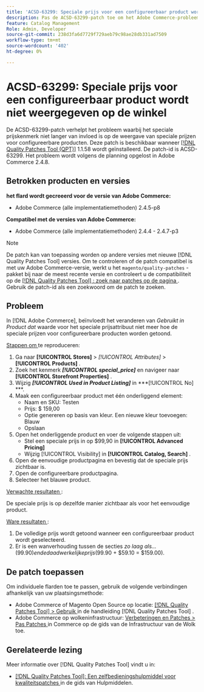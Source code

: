 ```yaml
---
title: 'ACSD-63299: Speciale prijs voor een configureerbaar product wordt niet weergegeven op de winkel'
description: Pas de ACSD-63299-patch toe om het Adobe Commerce-probleem op te lossen, waarbij het speciale prijskenmerk niet langer van invloed is op de weergave van speciale prijzen voor configureerbare producten.
feature: Catalog Management
Role: Admin, Developer
source-git-commit: 238d3fa6d7729f729aeb79c98ae28db331ad7509
workflow-type: tm+mt
source-wordcount: '402'
ht-degree: 0%

---
```


# ACSD-63299: Speciale prijs voor een configureerbaar product wordt niet weergegeven op de winkel

De ACSD-63299-patch verhelpt het probleem waarbij het speciale prijskenmerk niet langer van invloed is op de weergave van speciale prijzen voor configureerbare producten. Deze patch is beschikbaar wanneer [[!DNL Quality Patches Tool (QPT)]](/help/tools/quality-patches-tool/quality-patches-tool-to-self-serve-quality-patches.md) 1.1.58 wordt geïnstalleerd. De patch-id is ACSD-63299. Het probleem wordt volgens de planning opgelost in Adobe Commerce 2.4.8.

## Betrokken producten en versies

**het flard wordt gecreeerd voor de versie van Adobe Commerce:**

* Adobe Commerce (alle implementatiemethoden) 2.4.5-p8

**Compatibel met de versies van Adobe Commerce:**

* Adobe Commerce (alle implementatiemethoden) 2.4.4 - 2.4.7-p3

>[!NOTE]
>
>De patch kan van toepassing worden op andere versies met nieuwe [!DNL Quality Patches Tool] versies. Om te controleren of de patch compatibel is met uw Adobe Commerce-versie, werkt u het `magento/quality-patches` -pakket bij naar de meest recente versie en controleert u de compatibiliteit op de [[!DNL Quality Patches Tool] : zoek naar patches op de pagina ](https://experienceleague.adobe.com/tools/commerce-quality-patches/index.html) . Gebruik de patch-id als een zoekwoord om de patch te zoeken.

## Probleem

In [!DNL Adobe Commerce], beïnvloedt het veranderen van *Gebruikt in Product dat* waarde voor het speciale prijsattribuut niet meer hoe de speciale prijzen voor configureerbare producten worden getoond.

<u> Stappen om </u> te reproduceren:

1. Ga naar **[!UICONTROL Stores]** > *[!UICONTROL Attributes]* > **[!UICONTROL Products]** .
1. Zoek het kenmerk ***[!UICONTROL special_price]*** en navigeer naar **[!UICONTROL Storefront Properties]** .
1. Wijzig ***[!UICONTROL Used in Product Listing]*** in ***[!UICONTROL No] ***.
1. Maak een configureerbaar product met één onderliggend element:
   * Naam en SKU: Testen
   * Prijs: $ 159,00
   * Optie genereren op basis van kleur. Een nieuwe kleur toevoegen: Blauw
   * Opslaan
1. Open het onderliggende product en voer de volgende stappen uit:
   * Stel een speciale prijs in op $99,90 in **[!UICONTROL Advanced Pricing]**
   * Wijzig [!UICONTROL Visibility] in **[!UICONTROL Catalog, Search]** .
1. Open de eenvoudige productpagina en bevestig dat de speciale prijs zichtbaar is.
1. Open de configureerbare productpagina.
1. Selecteer het blauwe product.

<u> Verwachte resultaten </u>:

De speciale prijs is op dezelfde manier zichtbaar als voor het eenvoudige product.

<u> Ware resultaten </u>:

1. De volledige prijs wordt getoond wanneer een configureerbaar product wordt geselecteerd.
1. Er is een wanverhouding tussen de secties *zo laag als...* ($99.90) en de daadwerkelijke prijs ($99.90 + $59.10 = $159.00).

## De patch toepassen

Om individuele flarden toe te passen, gebruik de volgende verbindingen afhankelijk van uw plaatsingsmethode:

* Adobe Commerce of Magento Open Source op locatie: [[!DNL Quality Patches Tool]  > Gebruik ](/help/tools/quality-patches-tool/usage.md) in de handleiding [!DNL Quality Patches Tool] .
* Adobe Commerce op wolkeninfrastructuur: [ Verbeteringen en Patches > Pas Patches ](https://experienceleague.adobe.com/docs/commerce-cloud-service/user-guide/develop/upgrade/apply-patches.html) in Commerce op de gids van de Infrastructuur van de Wolk toe.

## Gerelateerde lezing

Meer informatie over [!DNL Quality Patches Tool] vindt u in:

* [[!DNL Quality Patches Tool]: Een zelfbedieningshulpmiddel voor kwaliteitspatches ](/help/tools/quality-patches-tool/quality-patches-tool-to-self-serve-quality-patches.md) in de gids van Hulpmiddelen.
